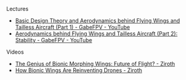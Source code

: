 Lectures
* [Basic Design Theory and Aerodynamics behind Flying Wings and Tailless Aircraft (Part 1) - GabeFPV - YouTube](https://youtu.be/Y44qZoCNyvk?si=ZM-urRbW0tj1gv1F)
* [Aerodynamics behind Flying Wings and Tailless Aircraft (Part 2): Stability - GabeFPV - YouTube](https://youtu.be/hL31UtWpVAo?si=F9q0VdNE5lUCRA0m)

Videos
* [The Genius of Bionic Morphing Wings: Future of Flight? - Ziroth](https://youtu.be/al-PRRAs2vI?si=eXjMHd3devPMCty0)
* [How Bionic Wings Are Reinventing Drones - Ziroth](https://youtu.be/vr0z2huKaCI?si=9JEs1aPwusBmIoCm)
